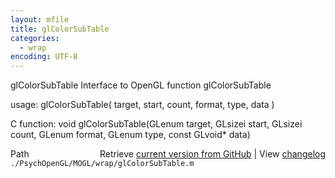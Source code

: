 ```yaml
---
layout: mfile
title: glColorSubTable
categories:
  - wrap
encoding: UTF-8
---
```


glColorSubTable  Interface to OpenGL function glColorSubTable

usage:  glColorSubTable\( target, start, count, format, type, data \)

C function:  void glColorSubTable\(GLenum target, GLsizei start, GLsizei count, GLenum format, GLenum type, const GLvoid\* data\)


<div class="code_header" style="text-align:right;">
  <span style="float:left;">Path&nbsp;&nbsp;</span> <span class="counter">Retrieve <a href=
  "https://raw.github.com/Psychtoolbox-3/Psychtoolbox-3/beta/./PsychOpenGL/MOGL/wrap/glColorSubTable.m">current version from GitHub</a> | View <a href=
  "https://github.com/Psychtoolbox-3/Psychtoolbox-3/commits/beta/./PsychOpenGL/MOGL/wrap/glColorSubTable.m">changelog</a></span>
</div>
<div class="code">
  <code>./PsychOpenGL/MOGL/wrap/glColorSubTable.m</code>
</div>
